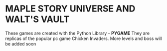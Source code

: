 # MAPLE STORY UNIVERSE AND WALT'S VAULT
These games are created with the Python Library - **PYGAME**
They are replicas of the popular pc game Chicken Invaders.
More levels and boss will be added soon
